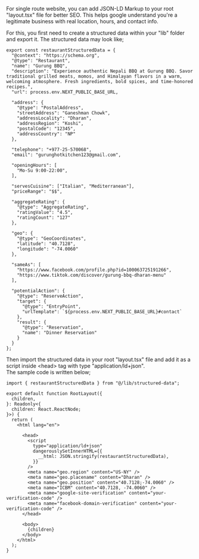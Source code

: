 For single route website, you can add JSON-LD Markup to your root "layout.tsx" file for better SEO. This helps google understand you're a legitimate business with real location, hours, and contact info.

For this, you first need to create a structured data within your "lib" folder and export it. The structured data may look like;

```
export const restaurantStructuredData = {
  "@context": "https://schema.org",
  "@type": "Restaurant",
  "name": "Gurung BBQ", 
  "description": "Experience authentic Nepali BBQ at Gurung BBQ. Savor traditional grilled meats, momos, and Himalayan flavors in a warm, welcoming atmosphere. Fresh ingredients, bold spices, and time-honored recipes.", 
  "url": process.env.NEXT_PUBLIC_BASE_URL,
  
  "address": {
    "@type": "PostalAddress",
    "streetAddress": "Ganeshman Chowk",
    "addressLocality": "Dharan",
    "addressRegion": "Koshi",
    "postalCode": "12345",
    "addressCountry": "NP"
  },
  
  "telephone": "+977-25-570068",
  "email": "gurunghotkitchen123@gmail.com",
  
  "openingHours": [
    "Mo-Su 9:00-22:00",
  ],
  
  "servesCuisine": ["Italian", "Mediterranean"],
  "priceRange": "$$",
  
  "aggregateRating": {
    "@type": "AggregateRating",
    "ratingValue": "4.5",
    "ratingCount": "127"
  },
  
  "geo": {
    "@type": "GeoCoordinates",
    "latitude": "40.7128", 
    "longitude": "-74.0060"
  },
  
  "sameAs": [
    "https://www.facebook.com/profile.php?id=100063725191266",
    "https://www.tiktok.com/discover/gurung-bbq-dharan-menu"
  ],
  
  "potentialAction": {
    "@type": "ReserveAction",
    "target": {
      "@type": "EntryPoint",
      "urlTemplate": `${process.env.NEXT_PUBLIC_BASE_URL}#contact`
    },
    "result": {
      "@type": "Reservation",
      "name": "Dinner Reservation"
    }
  }
};
```

Then import the structured data in your root "layout.tsx" file and add it as a script inside \<head\> tag with type "application/ld+json".
<br> The sample code is written below;

```
import { restaurantStructuredData } from "@/lib/structured-data";

export default function RootLayout({
  children,
}: Readonly<{
  children: React.ReactNode;
}>) {
  return (
    <html lang="en">

      <head>
        <script
          type="application/ld+json"
          dangerouslySetInnerHTML={{
            __html: JSON.stringify(restaurantStructuredData),
          }}
        />
        <meta name="geo.region" content="US-NY" /> 
        <meta name="geo.placename" content="Dharan" /> 
        <meta name="geo.position" content="40.7128;-74.0060" /> 
        <meta name="ICBM" content="40.7128, -74.0060" />
        <meta name="google-site-verification" content="your-verification-code" />
        <meta name="facebook-domain-verification" content="your-verification-code" />
      </head>

      <body>
        {children}
      </body>
    </html>
  );
}
```